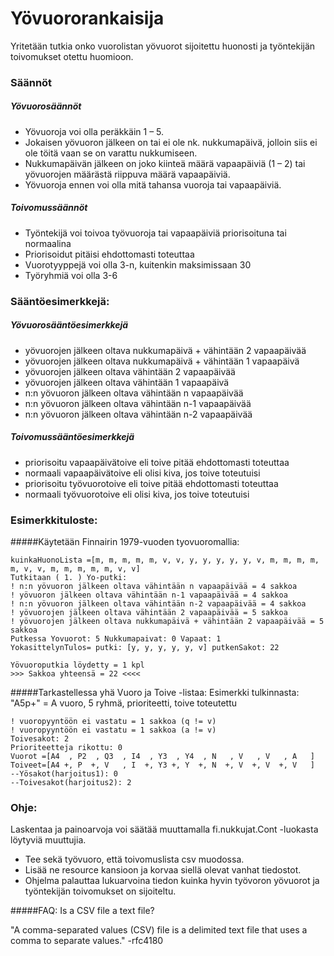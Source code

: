 # Yövuororankaisija

Yritetään tutkia onko vuorolistan yövuorot sijoitettu huonosti ja työntekijän toivomukset otettu huomioon.

### Säännöt

##### Yövuorosäännöt
- Yövuoroja voi olla peräkkäin 1 – 5. 
- Jokaisen yövuoron jälkeen on tai ei ole nk. nukkumapäivä, jolloin siis ei ole töitä vaan se on varattu nukkumiseen. 
- Nukkumapäivän jälkeen on joko kiinteä määrä vapaapäiviä (1 – 2) tai yövuorojen määrästä riippuva määrä vapaapäiviä. 
- Yövuoroja ennen voi olla mitä tahansa vuoroja tai vapaapäiviä.
##### Toivomussäännöt
- Työntekijä voi toivoa työvuoroja tai vapaapäiviä priorisoituna tai normaalina
- Priorisoidut pitäisi ehdottomasti toteuttaa
- Vuorotyyppejä voi olla 3-n, kuitenkin maksimissaan 30
- Työryhmiä voi olla 3-6

### Sääntöesimerkkejä:
##### Yövuorosääntöesimerkkejä
- yövuorojen jälkeen oltava nukkumapäivä + vähintään 2 vapaapäivää
- yövuorojen jälkeen oltava nukkumapäivä + vähintään 1 vapaapäivä
- yövuorojen jälkeen oltava vähintään 2 vapaapäivää
- yövuorojen jälkeen oltava vähintään 1 vapaapäivä
- n:n yövuoron jälkeen oltava vähintään n vapaapäivää
- n:n yövuoron jälkeen oltava vähintään n-1 vapaapäivää
- n:n yövuoron jälkeen oltava vähintään n-2 vapaapäivää
##### Toivomussääntöesimerkkejä
- priorisoitu vapaapäivätoive eli toive pitää ehdottomasti toteuttaa
- normaali vapaapäivätoive eli olisi kiva, jos toive toteutuisi
- priorisoitu työvuorotoive eli toive pitää ehdottomasti toteuttaa
- normaali työvuorotoive eli olisi kiva, jos toive toteutuisi

### Esimerkkituloste:

#####Käytetään Finnairin 1979-vuoden tyovuoromallia:

```
kuinkaHuonoLista =[m, m, m, m, m, v, v, y, y, y, y, y, v, m, m, m, m, m, v, v, m, m, m, m, m, v, v]
Tutkitaan ( 1. ) Yo-putki:
! n:n yövuoron jälkeen oltava vähintään n vapaapäivää = 4 sakkoa
! yövuoron jälkeen oltava vähintään n-1 vapaapäivää = 4 sakkoa
! n:n yövuoron jälkeen oltava vähintään n-2 vapaapäivää = 4 sakkoa
! yövuorojen jälkeen oltava vähintään 2 vapaapäivää = 5 sakkoa
! yövuorojen jälkeen oltava nukkumapäivä + vähintään 2 vapaapäivää = 5 sakkoa
Putkessa Yovuorot: 5 Nukkumapaivat: 0 Vapaat: 1
YokasittelynTulos= putki: [y, y, y, y, y, v] putkenSakot: 22

Yövuoroputkia löydetty = 1 kpl
>>> Sakkoa yhteensä = 22 <<<<
```

#####Tarkastellessa yhä Vuoro ja Toive -listaa:
Esimerkki tulkinnasta: "A5p+" = A vuoro, 5 ryhmä, prioriteetti, toive toteutettu
```
! vuoropyyntöön ei vastatu = 1 sakkoa (q != v)
! vuoropyyntöön ei vastatu = 1 sakkoa (a != v)
Toivesakot: 2
Prioriteetteja rikottu: 0
Vuorot =[A4  , P2  , Q3  , I4  , Y3  , Y4  , N   , V   , V   , A   ]
Toiveet=[A4 +, P  +, V   , I  +, Y3 +, Y  +, N  +, V  +, V  +, V   ]
--Yösakot(harjoitus1): 0 
--Toivesakot(harjoitus2): 2
```
### Ohje:
Laskentaa ja painoarvoja voi säätää muuttamalla fi.nukkujat.Cont -luokasta löytyviä muuttujia.

- Tee sekä työvuoro, että toivomuslista csv muodossa.
- Lisää ne resource kansioon ja korvaa siellä olevat vanhat tiedostot.
- Ohjelma palauttaa lukuarvoina tiedon kuinka hyvin työvoron yövuorot ja työntekijän toivomukset on sijoiteltu.

#####FAQ:
Is a CSV file a text file?

"A comma-separated values (CSV) file is a delimited text file that uses a comma to separate values." -rfc4180